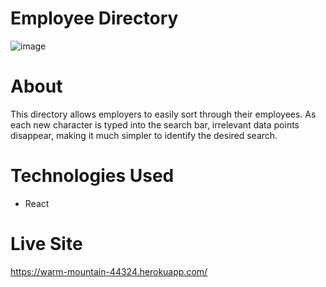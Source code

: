 # Employee Directory 

![image](https://user-images.githubusercontent.com/55450945/79056370-ccce6780-7c23-11ea-8418-c0d4d08c24f1.png)

# About
This directory allows employers to easily sort through their employees. As each new character is typed into the search bar, irrelevant data points disappear, making it much simpler to identify the desired search.

# Technologies Used
-  React

# Live Site
https://warm-mountain-44324.herokuapp.com/

